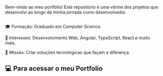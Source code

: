 Bem-vindo ao meu portfólio! Este repositório é uma vitrine dos projetos que desenvolvi ao longo da minha jornada como desenvolvedor. 
##
🎓 Formação: Graduado em Computer Science.

🌟 Interesses: Desenvolvimento Web, Angular, TypeScript, React e muito mais.

🚀 Missão: Criar soluções tecnológicas que façam a diferença.

## 💻 Para acessar o meu Portfolio


